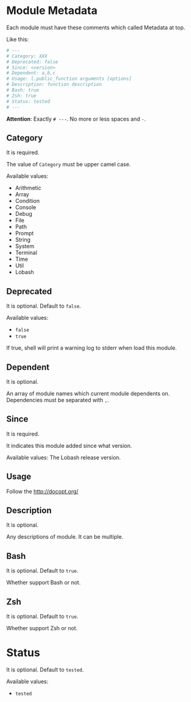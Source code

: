 # Module Metadata

Each module must have these comments which called Metadata at top.

Like this:

```sh
# ---
# Category: XXX
# Deprecated: false
# Since: <version>
# Dependent: a,b,c
# Usage: l.public_function arguments [options]
# Description: function description
# Bash: true
# Zsh: true
# Status: tested
# ---
```

**Attention**: Exactly `# ---`. No more or less spaces and `-`.

## Category

It is required.

The value of `Category` must be upper camel case.

Available values:

- Arithmetic
- Array
- Condition
- Console
- Debug
- File
- Path
- Prompt
- String
- System
- Terminal
- Time
- Util
- Lobash

## Deprecated

It is optional. Default to `false`.

Available values:

- `false`
- `true`

If true, shell will print a warning log to stderr when load this module.

## Dependent

It is optional.

An array of module names which current module dependents on.
Dependencies must be separated with `,`.

## Since

It is required.

It indicates this module added since what version.

Available values: The Lobash release version.

## Usage

Follow the http://docopt.org/

## Description

It is optional.

Any descriptions of module.
It can be multiple.

## Bash

It is optional. Default to `true`.

Whether support Bash or not.

## Zsh

It is optional. Default to `true`.

Whether support Zsh or not.

# Status

It is optional. Default to `tested`.

Available values:

- `tested`
